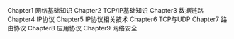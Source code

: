 Chapter1 网络基础知识
Chapter2 TCP/IP基础知识
Chapter3 数据链路
Chapter4 IP协议
Chapter5 IP协议相关技术
Chapter6 TCP与UDP
Chapter7 路由协议
Chapter8 应用协议
Chapter9 网络安全
